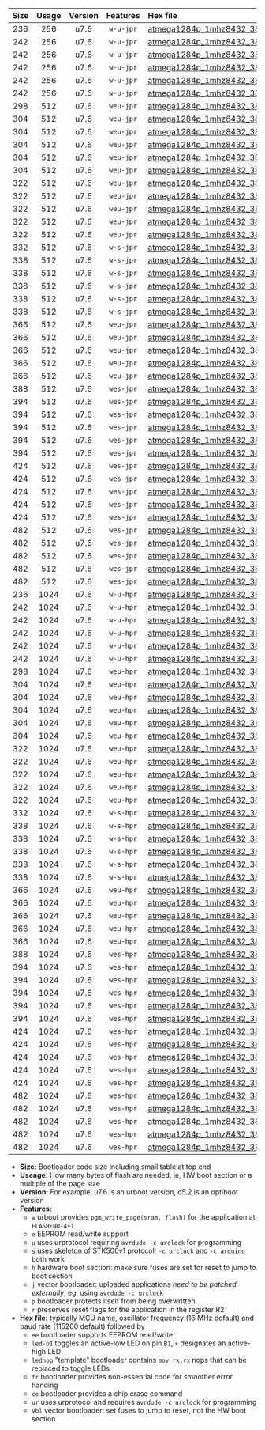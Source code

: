 |Size|Usage|Version|Features|Hex file|
|:-:|:-:|:-:|:-:|:--|
|236|256|u7.6|`w-u-jpr`|[atmega1284p_1mhz8432_38400bps_ur_vbl.hex](https://raw.githubusercontent.com/stefanrueger/urboot/main//atmega1284p_1mhz8432_38400bps_ur_vbl.hex)|
|242|256|u7.6|`w-u-jpr`|[atmega1284p_1mhz8432_38400bps_led+b5_ur_vbl.hex](https://raw.githubusercontent.com/stefanrueger/urboot/main//atmega1284p_1mhz8432_38400bps_led+b5_ur_vbl.hex)|
|242|256|u7.6|`w-u-jpr`|[atmega1284p_1mhz8432_38400bps_led+b7_ur_vbl.hex](https://raw.githubusercontent.com/stefanrueger/urboot/main//atmega1284p_1mhz8432_38400bps_led+b7_ur_vbl.hex)|
|242|256|u7.6|`w-u-jpr`|[atmega1284p_1mhz8432_38400bps_led+c7_ur_vbl.hex](https://raw.githubusercontent.com/stefanrueger/urboot/main//atmega1284p_1mhz8432_38400bps_led+c7_ur_vbl.hex)|
|242|256|u7.6|`w-u-jpr`|[atmega1284p_1mhz8432_38400bps_led+d7_ur_vbl.hex](https://raw.githubusercontent.com/stefanrueger/urboot/main//atmega1284p_1mhz8432_38400bps_led+d7_ur_vbl.hex)|
|242|256|u7.6|`w-u-jpr`|[atmega1284p_1mhz8432_38400bps_lednop_ur_vbl.hex](https://raw.githubusercontent.com/stefanrueger/urboot/main//atmega1284p_1mhz8432_38400bps_lednop_ur_vbl.hex)|
|298|512|u7.6|`weu-jpr`|[atmega1284p_1mhz8432_38400bps_ee_ur_vbl.hex](https://raw.githubusercontent.com/stefanrueger/urboot/main//atmega1284p_1mhz8432_38400bps_ee_ur_vbl.hex)|
|304|512|u7.6|`weu-jpr`|[atmega1284p_1mhz8432_38400bps_ee_led+b5_ur_vbl.hex](https://raw.githubusercontent.com/stefanrueger/urboot/main//atmega1284p_1mhz8432_38400bps_ee_led+b5_ur_vbl.hex)|
|304|512|u7.6|`weu-jpr`|[atmega1284p_1mhz8432_38400bps_ee_led+b7_ur_vbl.hex](https://raw.githubusercontent.com/stefanrueger/urboot/main//atmega1284p_1mhz8432_38400bps_ee_led+b7_ur_vbl.hex)|
|304|512|u7.6|`weu-jpr`|[atmega1284p_1mhz8432_38400bps_ee_led+c7_ur_vbl.hex](https://raw.githubusercontent.com/stefanrueger/urboot/main//atmega1284p_1mhz8432_38400bps_ee_led+c7_ur_vbl.hex)|
|304|512|u7.6|`weu-jpr`|[atmega1284p_1mhz8432_38400bps_ee_led+d7_ur_vbl.hex](https://raw.githubusercontent.com/stefanrueger/urboot/main//atmega1284p_1mhz8432_38400bps_ee_led+d7_ur_vbl.hex)|
|304|512|u7.6|`weu-jpr`|[atmega1284p_1mhz8432_38400bps_ee_lednop_ur_vbl.hex](https://raw.githubusercontent.com/stefanrueger/urboot/main//atmega1284p_1mhz8432_38400bps_ee_lednop_ur_vbl.hex)|
|322|512|u7.6|`weu-jpr`|[atmega1284p_1mhz8432_38400bps_ee_led+b5_fr_ur_vbl.hex](https://raw.githubusercontent.com/stefanrueger/urboot/main//atmega1284p_1mhz8432_38400bps_ee_led+b5_fr_ur_vbl.hex)|
|322|512|u7.6|`weu-jpr`|[atmega1284p_1mhz8432_38400bps_ee_led+b7_fr_ur_vbl.hex](https://raw.githubusercontent.com/stefanrueger/urboot/main//atmega1284p_1mhz8432_38400bps_ee_led+b7_fr_ur_vbl.hex)|
|322|512|u7.6|`weu-jpr`|[atmega1284p_1mhz8432_38400bps_ee_led+c7_fr_ur_vbl.hex](https://raw.githubusercontent.com/stefanrueger/urboot/main//atmega1284p_1mhz8432_38400bps_ee_led+c7_fr_ur_vbl.hex)|
|322|512|u7.6|`weu-jpr`|[atmega1284p_1mhz8432_38400bps_ee_led+d7_fr_ur_vbl.hex](https://raw.githubusercontent.com/stefanrueger/urboot/main//atmega1284p_1mhz8432_38400bps_ee_led+d7_fr_ur_vbl.hex)|
|322|512|u7.6|`weu-jpr`|[atmega1284p_1mhz8432_38400bps_ee_lednop_fr_ur_vbl.hex](https://raw.githubusercontent.com/stefanrueger/urboot/main//atmega1284p_1mhz8432_38400bps_ee_lednop_fr_ur_vbl.hex)|
|332|512|u7.6|`w-s-jpr`|[atmega1284p_1mhz8432_38400bps_vbl.hex](https://raw.githubusercontent.com/stefanrueger/urboot/main//atmega1284p_1mhz8432_38400bps_vbl.hex)|
|338|512|u7.6|`w-s-jpr`|[atmega1284p_1mhz8432_38400bps_led+b5_vbl.hex](https://raw.githubusercontent.com/stefanrueger/urboot/main//atmega1284p_1mhz8432_38400bps_led+b5_vbl.hex)|
|338|512|u7.6|`w-s-jpr`|[atmega1284p_1mhz8432_38400bps_led+b7_vbl.hex](https://raw.githubusercontent.com/stefanrueger/urboot/main//atmega1284p_1mhz8432_38400bps_led+b7_vbl.hex)|
|338|512|u7.6|`w-s-jpr`|[atmega1284p_1mhz8432_38400bps_led+c7_vbl.hex](https://raw.githubusercontent.com/stefanrueger/urboot/main//atmega1284p_1mhz8432_38400bps_led+c7_vbl.hex)|
|338|512|u7.6|`w-s-jpr`|[atmega1284p_1mhz8432_38400bps_led+d7_vbl.hex](https://raw.githubusercontent.com/stefanrueger/urboot/main//atmega1284p_1mhz8432_38400bps_led+d7_vbl.hex)|
|338|512|u7.6|`w-s-jpr`|[atmega1284p_1mhz8432_38400bps_lednop_vbl.hex](https://raw.githubusercontent.com/stefanrueger/urboot/main//atmega1284p_1mhz8432_38400bps_lednop_vbl.hex)|
|366|512|u7.6|`weu-jpr`|[atmega1284p_1mhz8432_38400bps_ee_led+b5_fr_ce_ur_vbl.hex](https://raw.githubusercontent.com/stefanrueger/urboot/main//atmega1284p_1mhz8432_38400bps_ee_led+b5_fr_ce_ur_vbl.hex)|
|366|512|u7.6|`weu-jpr`|[atmega1284p_1mhz8432_38400bps_ee_led+b7_fr_ce_ur_vbl.hex](https://raw.githubusercontent.com/stefanrueger/urboot/main//atmega1284p_1mhz8432_38400bps_ee_led+b7_fr_ce_ur_vbl.hex)|
|366|512|u7.6|`weu-jpr`|[atmega1284p_1mhz8432_38400bps_ee_led+c7_fr_ce_ur_vbl.hex](https://raw.githubusercontent.com/stefanrueger/urboot/main//atmega1284p_1mhz8432_38400bps_ee_led+c7_fr_ce_ur_vbl.hex)|
|366|512|u7.6|`weu-jpr`|[atmega1284p_1mhz8432_38400bps_ee_led+d7_fr_ce_ur_vbl.hex](https://raw.githubusercontent.com/stefanrueger/urboot/main//atmega1284p_1mhz8432_38400bps_ee_led+d7_fr_ce_ur_vbl.hex)|
|366|512|u7.6|`weu-jpr`|[atmega1284p_1mhz8432_38400bps_ee_lednop_fr_ce_ur_vbl.hex](https://raw.githubusercontent.com/stefanrueger/urboot/main//atmega1284p_1mhz8432_38400bps_ee_lednop_fr_ce_ur_vbl.hex)|
|388|512|u7.6|`wes-jpr`|[atmega1284p_1mhz8432_38400bps_ee_vbl.hex](https://raw.githubusercontent.com/stefanrueger/urboot/main//atmega1284p_1mhz8432_38400bps_ee_vbl.hex)|
|394|512|u7.6|`wes-jpr`|[atmega1284p_1mhz8432_38400bps_ee_led+b5_vbl.hex](https://raw.githubusercontent.com/stefanrueger/urboot/main//atmega1284p_1mhz8432_38400bps_ee_led+b5_vbl.hex)|
|394|512|u7.6|`wes-jpr`|[atmega1284p_1mhz8432_38400bps_ee_led+b7_vbl.hex](https://raw.githubusercontent.com/stefanrueger/urboot/main//atmega1284p_1mhz8432_38400bps_ee_led+b7_vbl.hex)|
|394|512|u7.6|`wes-jpr`|[atmega1284p_1mhz8432_38400bps_ee_led+c7_vbl.hex](https://raw.githubusercontent.com/stefanrueger/urboot/main//atmega1284p_1mhz8432_38400bps_ee_led+c7_vbl.hex)|
|394|512|u7.6|`wes-jpr`|[atmega1284p_1mhz8432_38400bps_ee_led+d7_vbl.hex](https://raw.githubusercontent.com/stefanrueger/urboot/main//atmega1284p_1mhz8432_38400bps_ee_led+d7_vbl.hex)|
|394|512|u7.6|`wes-jpr`|[atmega1284p_1mhz8432_38400bps_ee_lednop_vbl.hex](https://raw.githubusercontent.com/stefanrueger/urboot/main//atmega1284p_1mhz8432_38400bps_ee_lednop_vbl.hex)|
|424|512|u7.6|`wes-jpr`|[atmega1284p_1mhz8432_38400bps_ee_led+b5_fr_vbl.hex](https://raw.githubusercontent.com/stefanrueger/urboot/main//atmega1284p_1mhz8432_38400bps_ee_led+b5_fr_vbl.hex)|
|424|512|u7.6|`wes-jpr`|[atmega1284p_1mhz8432_38400bps_ee_led+b7_fr_vbl.hex](https://raw.githubusercontent.com/stefanrueger/urboot/main//atmega1284p_1mhz8432_38400bps_ee_led+b7_fr_vbl.hex)|
|424|512|u7.6|`wes-jpr`|[atmega1284p_1mhz8432_38400bps_ee_led+c7_fr_vbl.hex](https://raw.githubusercontent.com/stefanrueger/urboot/main//atmega1284p_1mhz8432_38400bps_ee_led+c7_fr_vbl.hex)|
|424|512|u7.6|`wes-jpr`|[atmega1284p_1mhz8432_38400bps_ee_led+d7_fr_vbl.hex](https://raw.githubusercontent.com/stefanrueger/urboot/main//atmega1284p_1mhz8432_38400bps_ee_led+d7_fr_vbl.hex)|
|424|512|u7.6|`wes-jpr`|[atmega1284p_1mhz8432_38400bps_ee_lednop_fr_vbl.hex](https://raw.githubusercontent.com/stefanrueger/urboot/main//atmega1284p_1mhz8432_38400bps_ee_lednop_fr_vbl.hex)|
|482|512|u7.6|`wes-jpr`|[atmega1284p_1mhz8432_38400bps_ee_led+b5_fr_ce_vbl.hex](https://raw.githubusercontent.com/stefanrueger/urboot/main//atmega1284p_1mhz8432_38400bps_ee_led+b5_fr_ce_vbl.hex)|
|482|512|u7.6|`wes-jpr`|[atmega1284p_1mhz8432_38400bps_ee_led+b7_fr_ce_vbl.hex](https://raw.githubusercontent.com/stefanrueger/urboot/main//atmega1284p_1mhz8432_38400bps_ee_led+b7_fr_ce_vbl.hex)|
|482|512|u7.6|`wes-jpr`|[atmega1284p_1mhz8432_38400bps_ee_led+c7_fr_ce_vbl.hex](https://raw.githubusercontent.com/stefanrueger/urboot/main//atmega1284p_1mhz8432_38400bps_ee_led+c7_fr_ce_vbl.hex)|
|482|512|u7.6|`wes-jpr`|[atmega1284p_1mhz8432_38400bps_ee_led+d7_fr_ce_vbl.hex](https://raw.githubusercontent.com/stefanrueger/urboot/main//atmega1284p_1mhz8432_38400bps_ee_led+d7_fr_ce_vbl.hex)|
|482|512|u7.6|`wes-jpr`|[atmega1284p_1mhz8432_38400bps_ee_lednop_fr_ce_vbl.hex](https://raw.githubusercontent.com/stefanrueger/urboot/main//atmega1284p_1mhz8432_38400bps_ee_lednop_fr_ce_vbl.hex)|
|236|1024|u7.6|`w-u-hpr`|[atmega1284p_1mhz8432_38400bps_ur.hex](https://raw.githubusercontent.com/stefanrueger/urboot/main//atmega1284p_1mhz8432_38400bps_ur.hex)|
|242|1024|u7.6|`w-u-hpr`|[atmega1284p_1mhz8432_38400bps_led+b5_ur.hex](https://raw.githubusercontent.com/stefanrueger/urboot/main//atmega1284p_1mhz8432_38400bps_led+b5_ur.hex)|
|242|1024|u7.6|`w-u-hpr`|[atmega1284p_1mhz8432_38400bps_led+b7_ur.hex](https://raw.githubusercontent.com/stefanrueger/urboot/main//atmega1284p_1mhz8432_38400bps_led+b7_ur.hex)|
|242|1024|u7.6|`w-u-hpr`|[atmega1284p_1mhz8432_38400bps_led+c7_ur.hex](https://raw.githubusercontent.com/stefanrueger/urboot/main//atmega1284p_1mhz8432_38400bps_led+c7_ur.hex)|
|242|1024|u7.6|`w-u-hpr`|[atmega1284p_1mhz8432_38400bps_led+d7_ur.hex](https://raw.githubusercontent.com/stefanrueger/urboot/main//atmega1284p_1mhz8432_38400bps_led+d7_ur.hex)|
|242|1024|u7.6|`w-u-hpr`|[atmega1284p_1mhz8432_38400bps_lednop_ur.hex](https://raw.githubusercontent.com/stefanrueger/urboot/main//atmega1284p_1mhz8432_38400bps_lednop_ur.hex)|
|298|1024|u7.6|`weu-hpr`|[atmega1284p_1mhz8432_38400bps_ee_ur.hex](https://raw.githubusercontent.com/stefanrueger/urboot/main//atmega1284p_1mhz8432_38400bps_ee_ur.hex)|
|304|1024|u7.6|`weu-hpr`|[atmega1284p_1mhz8432_38400bps_ee_led+b5_ur.hex](https://raw.githubusercontent.com/stefanrueger/urboot/main//atmega1284p_1mhz8432_38400bps_ee_led+b5_ur.hex)|
|304|1024|u7.6|`weu-hpr`|[atmega1284p_1mhz8432_38400bps_ee_led+b7_ur.hex](https://raw.githubusercontent.com/stefanrueger/urboot/main//atmega1284p_1mhz8432_38400bps_ee_led+b7_ur.hex)|
|304|1024|u7.6|`weu-hpr`|[atmega1284p_1mhz8432_38400bps_ee_led+c7_ur.hex](https://raw.githubusercontent.com/stefanrueger/urboot/main//atmega1284p_1mhz8432_38400bps_ee_led+c7_ur.hex)|
|304|1024|u7.6|`weu-hpr`|[atmega1284p_1mhz8432_38400bps_ee_led+d7_ur.hex](https://raw.githubusercontent.com/stefanrueger/urboot/main//atmega1284p_1mhz8432_38400bps_ee_led+d7_ur.hex)|
|304|1024|u7.6|`weu-hpr`|[atmega1284p_1mhz8432_38400bps_ee_lednop_ur.hex](https://raw.githubusercontent.com/stefanrueger/urboot/main//atmega1284p_1mhz8432_38400bps_ee_lednop_ur.hex)|
|322|1024|u7.6|`weu-hpr`|[atmega1284p_1mhz8432_38400bps_ee_led+b5_fr_ur.hex](https://raw.githubusercontent.com/stefanrueger/urboot/main//atmega1284p_1mhz8432_38400bps_ee_led+b5_fr_ur.hex)|
|322|1024|u7.6|`weu-hpr`|[atmega1284p_1mhz8432_38400bps_ee_led+b7_fr_ur.hex](https://raw.githubusercontent.com/stefanrueger/urboot/main//atmega1284p_1mhz8432_38400bps_ee_led+b7_fr_ur.hex)|
|322|1024|u7.6|`weu-hpr`|[atmega1284p_1mhz8432_38400bps_ee_led+c7_fr_ur.hex](https://raw.githubusercontent.com/stefanrueger/urboot/main//atmega1284p_1mhz8432_38400bps_ee_led+c7_fr_ur.hex)|
|322|1024|u7.6|`weu-hpr`|[atmega1284p_1mhz8432_38400bps_ee_led+d7_fr_ur.hex](https://raw.githubusercontent.com/stefanrueger/urboot/main//atmega1284p_1mhz8432_38400bps_ee_led+d7_fr_ur.hex)|
|322|1024|u7.6|`weu-hpr`|[atmega1284p_1mhz8432_38400bps_ee_lednop_fr_ur.hex](https://raw.githubusercontent.com/stefanrueger/urboot/main//atmega1284p_1mhz8432_38400bps_ee_lednop_fr_ur.hex)|
|332|1024|u7.6|`w-s-hpr`|[atmega1284p_1mhz8432_38400bps.hex](https://raw.githubusercontent.com/stefanrueger/urboot/main//atmega1284p_1mhz8432_38400bps.hex)|
|338|1024|u7.6|`w-s-hpr`|[atmega1284p_1mhz8432_38400bps_led+b5.hex](https://raw.githubusercontent.com/stefanrueger/urboot/main//atmega1284p_1mhz8432_38400bps_led+b5.hex)|
|338|1024|u7.6|`w-s-hpr`|[atmega1284p_1mhz8432_38400bps_led+b7.hex](https://raw.githubusercontent.com/stefanrueger/urboot/main//atmega1284p_1mhz8432_38400bps_led+b7.hex)|
|338|1024|u7.6|`w-s-hpr`|[atmega1284p_1mhz8432_38400bps_led+c7.hex](https://raw.githubusercontent.com/stefanrueger/urboot/main//atmega1284p_1mhz8432_38400bps_led+c7.hex)|
|338|1024|u7.6|`w-s-hpr`|[atmega1284p_1mhz8432_38400bps_led+d7.hex](https://raw.githubusercontent.com/stefanrueger/urboot/main//atmega1284p_1mhz8432_38400bps_led+d7.hex)|
|338|1024|u7.6|`w-s-hpr`|[atmega1284p_1mhz8432_38400bps_lednop.hex](https://raw.githubusercontent.com/stefanrueger/urboot/main//atmega1284p_1mhz8432_38400bps_lednop.hex)|
|366|1024|u7.6|`weu-hpr`|[atmega1284p_1mhz8432_38400bps_ee_led+b5_fr_ce_ur.hex](https://raw.githubusercontent.com/stefanrueger/urboot/main//atmega1284p_1mhz8432_38400bps_ee_led+b5_fr_ce_ur.hex)|
|366|1024|u7.6|`weu-hpr`|[atmega1284p_1mhz8432_38400bps_ee_led+b7_fr_ce_ur.hex](https://raw.githubusercontent.com/stefanrueger/urboot/main//atmega1284p_1mhz8432_38400bps_ee_led+b7_fr_ce_ur.hex)|
|366|1024|u7.6|`weu-hpr`|[atmega1284p_1mhz8432_38400bps_ee_led+c7_fr_ce_ur.hex](https://raw.githubusercontent.com/stefanrueger/urboot/main//atmega1284p_1mhz8432_38400bps_ee_led+c7_fr_ce_ur.hex)|
|366|1024|u7.6|`weu-hpr`|[atmega1284p_1mhz8432_38400bps_ee_led+d7_fr_ce_ur.hex](https://raw.githubusercontent.com/stefanrueger/urboot/main//atmega1284p_1mhz8432_38400bps_ee_led+d7_fr_ce_ur.hex)|
|366|1024|u7.6|`weu-hpr`|[atmega1284p_1mhz8432_38400bps_ee_lednop_fr_ce_ur.hex](https://raw.githubusercontent.com/stefanrueger/urboot/main//atmega1284p_1mhz8432_38400bps_ee_lednop_fr_ce_ur.hex)|
|388|1024|u7.6|`wes-hpr`|[atmega1284p_1mhz8432_38400bps_ee.hex](https://raw.githubusercontent.com/stefanrueger/urboot/main//atmega1284p_1mhz8432_38400bps_ee.hex)|
|394|1024|u7.6|`wes-hpr`|[atmega1284p_1mhz8432_38400bps_ee_led+b5.hex](https://raw.githubusercontent.com/stefanrueger/urboot/main//atmega1284p_1mhz8432_38400bps_ee_led+b5.hex)|
|394|1024|u7.6|`wes-hpr`|[atmega1284p_1mhz8432_38400bps_ee_led+b7.hex](https://raw.githubusercontent.com/stefanrueger/urboot/main//atmega1284p_1mhz8432_38400bps_ee_led+b7.hex)|
|394|1024|u7.6|`wes-hpr`|[atmega1284p_1mhz8432_38400bps_ee_led+c7.hex](https://raw.githubusercontent.com/stefanrueger/urboot/main//atmega1284p_1mhz8432_38400bps_ee_led+c7.hex)|
|394|1024|u7.6|`wes-hpr`|[atmega1284p_1mhz8432_38400bps_ee_led+d7.hex](https://raw.githubusercontent.com/stefanrueger/urboot/main//atmega1284p_1mhz8432_38400bps_ee_led+d7.hex)|
|394|1024|u7.6|`wes-hpr`|[atmega1284p_1mhz8432_38400bps_ee_lednop.hex](https://raw.githubusercontent.com/stefanrueger/urboot/main//atmega1284p_1mhz8432_38400bps_ee_lednop.hex)|
|424|1024|u7.6|`wes-hpr`|[atmega1284p_1mhz8432_38400bps_ee_led+b5_fr.hex](https://raw.githubusercontent.com/stefanrueger/urboot/main//atmega1284p_1mhz8432_38400bps_ee_led+b5_fr.hex)|
|424|1024|u7.6|`wes-hpr`|[atmega1284p_1mhz8432_38400bps_ee_led+b7_fr.hex](https://raw.githubusercontent.com/stefanrueger/urboot/main//atmega1284p_1mhz8432_38400bps_ee_led+b7_fr.hex)|
|424|1024|u7.6|`wes-hpr`|[atmega1284p_1mhz8432_38400bps_ee_led+c7_fr.hex](https://raw.githubusercontent.com/stefanrueger/urboot/main//atmega1284p_1mhz8432_38400bps_ee_led+c7_fr.hex)|
|424|1024|u7.6|`wes-hpr`|[atmega1284p_1mhz8432_38400bps_ee_led+d7_fr.hex](https://raw.githubusercontent.com/stefanrueger/urboot/main//atmega1284p_1mhz8432_38400bps_ee_led+d7_fr.hex)|
|424|1024|u7.6|`wes-hpr`|[atmega1284p_1mhz8432_38400bps_ee_lednop_fr.hex](https://raw.githubusercontent.com/stefanrueger/urboot/main//atmega1284p_1mhz8432_38400bps_ee_lednop_fr.hex)|
|482|1024|u7.6|`wes-hpr`|[atmega1284p_1mhz8432_38400bps_ee_led+b5_fr_ce.hex](https://raw.githubusercontent.com/stefanrueger/urboot/main//atmega1284p_1mhz8432_38400bps_ee_led+b5_fr_ce.hex)|
|482|1024|u7.6|`wes-hpr`|[atmega1284p_1mhz8432_38400bps_ee_led+b7_fr_ce.hex](https://raw.githubusercontent.com/stefanrueger/urboot/main//atmega1284p_1mhz8432_38400bps_ee_led+b7_fr_ce.hex)|
|482|1024|u7.6|`wes-hpr`|[atmega1284p_1mhz8432_38400bps_ee_led+c7_fr_ce.hex](https://raw.githubusercontent.com/stefanrueger/urboot/main//atmega1284p_1mhz8432_38400bps_ee_led+c7_fr_ce.hex)|
|482|1024|u7.6|`wes-hpr`|[atmega1284p_1mhz8432_38400bps_ee_led+d7_fr_ce.hex](https://raw.githubusercontent.com/stefanrueger/urboot/main//atmega1284p_1mhz8432_38400bps_ee_led+d7_fr_ce.hex)|
|482|1024|u7.6|`wes-hpr`|[atmega1284p_1mhz8432_38400bps_ee_lednop_fr_ce.hex](https://raw.githubusercontent.com/stefanrueger/urboot/main//atmega1284p_1mhz8432_38400bps_ee_lednop_fr_ce.hex)|

- **Size:** Bootloader code size including small table at top end
- **Useage:** How many bytes of flash are needed, ie, HW boot section or a multiple of the page size
- **Version:** For example, u7.6 is an urboot version, o5.2 is an optiboot version
- **Features:**
  + `w` urboot provides `pgm_write_page(sram, flash)` for the application at `FLASHEND-4+1`
  + `e` EEPROM read/write support
  + `u` uses urprotocol requiring `avrdude -c urclock` for programming
  + `s` uses skeleton of STK500v1 protocol; `-c urclock` and `-c arduino` both work
  + `h` hardware boot section: make sure fuses are set for reset to jump to boot section
  + `j` vector bootloader: uploaded applications *need to be patched externally*, eg, using `avrdude -c urclock`
  + `p` bootloader protects itself from being overwritten
  + `r` preserves reset flags for the application in the register R2
- **Hex file:** typically MCU name, oscillator frequency (16 MHz default) and baud rate (115200 default) followed by
  + `ee` bootloader supports EEPROM read/write
  + `led-b1` toggles an active-low LED on pin `B1`, `+` designates an active-high LED
  + `lednop` "template" bootloader contains `mov rx,rx` nops that can be replaced to toggle LEDs
  + `fr` bootloader provides non-essential code for smoother error handing
  + `ce` bootloader provides a chip erase command
  + `ur` uses urprotocol and requires `avrdude -c urclock` for programming
  + `vbl` vector bootloader: set fuses to jump to reset, not the HW boot section
